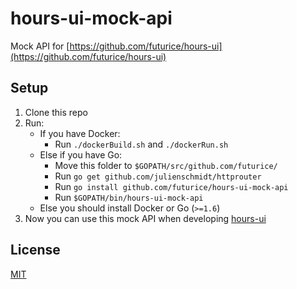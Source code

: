 # hours-ui-mock-api

Mock API for [https://github.com/futurice/hours-ui](https://github.com/futurice/hours-ui)

## Setup

1. Clone this repo
2. Run: 
    - If you have Docker:
        - Run `./dockerBuild.sh` and `./dockerRun.sh`
    - Else if you have Go:
        - Move this folder to `$GOPATH/src/github.com/futurice/`
        - Run `go get github.com/julienschmidt/httprouter`
        - Run `go install github.com/futurice/hours-ui-mock-api`
        - Run `$GOPATH/bin/hours-ui-mock-api`
    - Else you should install Docker or Go (`>=1.6`)
3. Now you can use this mock API when developing [hours-ui](https://github.com/futurice/hours-ui)

## License

[MIT](LICENSE)
